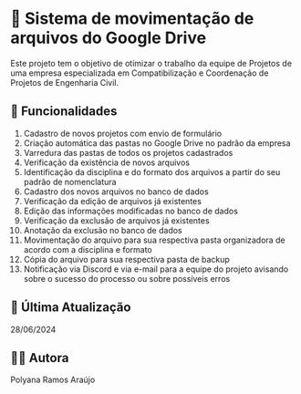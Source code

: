 # 💾 Sistema de movimentação de arquivos do Google Drive

Este projeto tem o objetivo de otimizar o trabalho da equipe de Projetos de uma empresa especializada em Compatibilização e Coordenação de Projetos de Engenharia Civil.


## 🚀 Funcionalidades

1. Cadastro de novos projetos com envio de formulário
2. Criação automática das pastas no Google Drive no padrão da empresa
3. Varredura das pastas de todos os projetos cadastrados
4. Verificação da existência de novos arquivos
5. Identificação da disciplina e do formato dos arquivos a partir do seu padrão de nomenclatura
6. Cadastro dos novos arquivos no banco de dados
7. Verificação da edição de arquivos já existentes
8. Edição das informações modificadas no banco de dados
9. Verificação da exclusão de arquivos já existentes
10. Anotação da exclusão no banco de dados
12. Movimentação do arquivo para sua respectiva pasta organizadora de acordo com a disciplina e formato
13. Cópia do arquivo para sua respectiva pasta de backup
14. Notificação via Discord e via e-mail para a equipe do projeto avisando sobre o sucesso do processo ou sobre possíveis erros


## 📅 Última Atualização

28/06/2024


## 👩‍💻 Autora

Polyana Ramos Araújo
